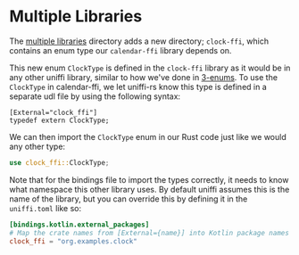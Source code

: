# Multiple Libraries
The [multiple libraries](https://github.com/thunderbiscuit/uniffi-examples/tree/master/6-multiple-libraries) directory adds a new directory; `clock-ffi`, which contains an enum type our `calendar-ffi` library depends on.

This new enum `ClockType` is defined in the `clock-ffi` library as it would be in any other uniffi library, similar to how we've done in [3-enums](./enums.md). To use the `ClockType` in calendar-ffi, we let uniffi-rs know this type is defined in a separate udl file by using the following syntax:
```uniffi-udl
[External="clock_ffi"]
typedef extern ClockType;
```

We can then import the `ClockType` enum in our Rust code just like we would any other type:
```rust
use clock_ffi::ClockType;
```

Note that for the bindings file to import the types correctly, it needs to know what namespace this other library uses. By default uniffi assumes this is the name of the library, but you can override this by defining it in the `uniffi.toml` like so:
```toml
[bindings.kotlin.external_packages]
# Map the crate names from [External={name}] into Kotlin package names
clock_ffi = "org.examples.clock"
```
